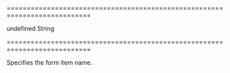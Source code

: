 ===========================================================================
<!--default-->undefined<!--/default-->
<!--type-->String<!--/type-->
===========================================================================

<!--shortDescription-->
Specifies the form item name.
<!--/shortDescription-->

<!--fullDescription-->

<!--/fullDescription-->